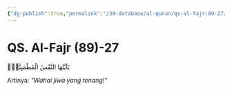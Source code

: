 ```yaml
---
{"dg-publish":true,"permalink":"/30-database/al-quran/qs-al-fajr-89-27/"}
---
```



# QS. Al-Fajr (89)-27
يٰٓاَيَّتُهَا النَّفْسُ الْمُطْمَىِٕنَّةُۙ

Artinya: *"Wahai jiwa yang tenang!"*
